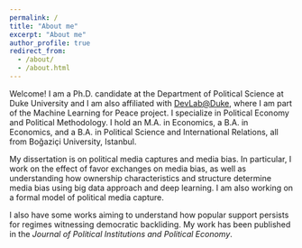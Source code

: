 ```yaml
---
permalink: /
title: "About me"
excerpt: "About me"
author_profile: true
redirect_from: 
  - /about/
  - /about.html
---
```


Welcome! I am a Ph.D. candidate at the Department of Political Science at Duke University and I am also affiliated with [DevLab@Duke](https://www.devlabduke.com), where I am part of the Machine Learning for Peace project. I specialize in Political Economy and Political Methodology. I hold an M.A. in Economics, a B.A. in Economics, and a B.A. in Political Science and International Relations, all from Boğaziçi University, Istanbul.

My dissertation is on political media captures and media bias. In particular, I work on the effect of favor exchanges on media bias, as well as understanding how ownership characteristics and structure determine media bias using big data approach and deep learning. I am also working on a formal model of political media capture.

I also have some works aiming to understand how popular support persists for regimes witnessing democratic backliding. My work has been published in the *Journal of Political Institutions and Political Economy*.


